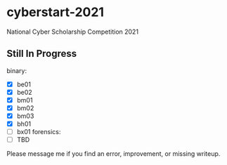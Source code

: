 # cyberstart-2021
National Cyber Scholarship Competition 2021

## Still In Progress
binary:
- [x] be01
- [x] be02
- [x] bm01
- [x] bm02
- [x] bm03
- [x] bh01
- [ ] bx01
forensics:
- [ ] TBD

Please message me if you find an error, improvement, or missing writeup.
